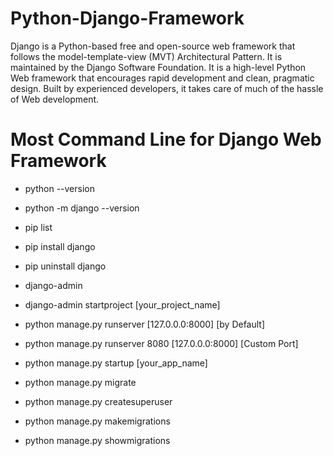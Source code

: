 # Python-Django-Framework
Django is a Python-based free and open-source web framework that follows the model-template-view (MVT) Architectural Pattern. It is maintained by the Django Software Foundation. It is a high-level Python Web framework that encourages rapid development and clean, pragmatic design. Built by experienced developers, it takes care of much of the hassle of Web development.

# Most Command Line for Django Web Framework

- python --version
- python -m django --version
- pip list
- pip install django
- pip uninstall django

- django-admin
- django-admin startproject [your_project_name]

- python manage.py runserver [127.0.0.0:8000] [by Default]
- python manage.py runserver 8080 [127.0.0.0:8000] [Custom Port]
- python manage.py startup [your_app_name]

- python manage.py migrate
- python manage.py createsuperuser
- python manage.py makemigrations
- python manage.py showmigrations

